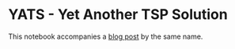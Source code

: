 # YATS - Yet Another TSP Solution

This notebook accompanies a 
[blog post](https://medium.com/hackernoon/yats-yet-another-tsp-solution-6a71aeabe1f8)
by the same name.